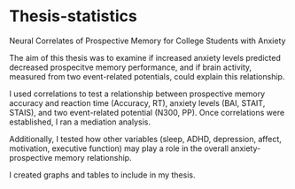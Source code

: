 # Thesis-statistics

Neural Correlates of Prospective Memory for College Students with Anxiety 

The aim of this thesis was to examine if increased anxiety levels predicted decreased prospecitve memory performance, and if brain activity, measured from two event-related potentials, could explain this relationship.

I used correlations to test a relationship between prospective memory accuracy and reaction time (Accuracy, RT), anxiety levels (BAI, STAIT, STAIS), and two event-related potential (N300, PP). Once correlations were established, I ran a mediation analysis. 

Additionally, I tested how other variables (sleep, ADHD, depression, affect, motivation, executive function) may play a role in the overall anxiety-prospective memory relationship. 

I created graphs and tables to include in my thesis. 
